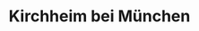 ---
title: Kirchheim bei München
url: /kirchheim-bei-muenchen/
latitude: 48.176
longitude: 11.764
---